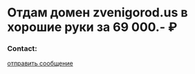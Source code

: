 # Отдам домен zvenigorod.us в хорошие руки за 69 000.- ₽

### Contact:

<a href="https://api.whatsapp.com/send?phone=79151716947&text=%D0%A5%D0%BE%D1%87%D1%83%20%D0%BA%D1%83%D0%BF%D0%B8%D1%82%D1%8C%20%D0%B4%D0%BE%D0%BC%D0%B5%D0%BD%20zvenigorod.us">отправить сообщение</a>
